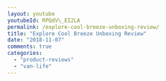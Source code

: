 ```yaml
---
layout: youtube
youtubeId: RPQdV\_EI2LA
permalink: /explore-cool-breeze-unboxing-review/
title: "Explore Cool Breeze Unboxing Review"
date: "2018-11-07"
comments: true
categories: 
  - "product-reviews"
  - "van-life"
---
```

